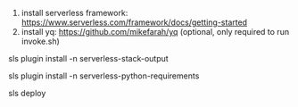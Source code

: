 1. install serverless framework: https://www.serverless.com/framework/docs/getting-started
2. install yq: https://github.com/mikefarah/yq (optional, only required to run invoke.sh)

sls plugin install -n serverless-stack-output

sls plugin install -n serverless-python-requirements

sls deploy
